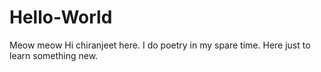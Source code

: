 # Hello-World
Meow meow
Hi chiranjeet here. I do poetry in my spare time. Here just to learn something new. 
